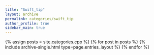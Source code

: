 ```yaml
---
title: "Swift_tip"
layout: archive
permalink: categories/swift_tip
author_profile: true
sidebar_main: true
---
```


{% assign posts = site.categories.cpp %} {% for post in posts %} 
{% include archive-single.html type=page.entries_layout %} {% endfor %}